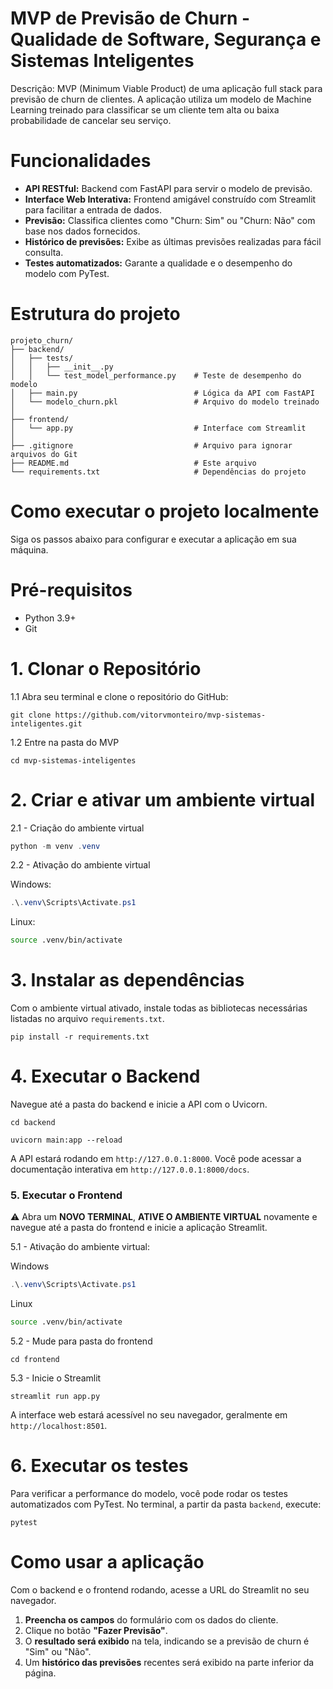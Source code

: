# MVP de Previsão de Churn - Qualidade de Software, Segurança e Sistemas Inteligentes

Descrição: MVP (Minimum Viable Product) de uma aplicação full stack para previsão de churn de clientes. A aplicação utiliza um modelo de Machine Learning treinado para classificar se um cliente tem alta ou baixa probabilidade de cancelar seu serviço.

# Funcionalidades

  * **API RESTful:** Backend com FastAPI para servir o modelo de previsão.
  * **Interface Web Interativa:** Frontend amigável construído com Streamlit para facilitar a entrada de dados.
  * **Previsão:** Classifica clientes como "Churn: Sim" ou "Churn: Não" com base nos dados fornecidos.
  * **Histórico de previsões:** Exibe as últimas previsões realizadas para fácil consulta.
  * **Testes automatizados:** Garante a qualidade e o desempenho do modelo com PyTest.

# Estrutura do projeto

```
projeto_churn/
├── backend/
│   ├── tests/
│   │   ├── __init__.py
│   │   └── test_model_performance.py    # Teste de desempenho do modelo
│   ├── main.py                          # Lógica da API com FastAPI
│   └── modelo_churn.pkl                 # Arquivo do modelo treinado
│
├── frontend/
│   └── app.py                           # Interface com Streamlit
│
├── .gitignore                           # Arquivo para ignorar arquivos do Git
├── README.md                            # Este arquivo
└── requirements.txt                     # Dependências do projeto
```

# Como executar o projeto localmente

Siga os passos abaixo para configurar e executar a aplicação em sua máquina.

# Pré-requisitos

  * Python 3.9+
  * Git

# 1\. Clonar o Repositório

1.1 Abra seu terminal e clone o repositório do GitHub:

```
git clone https://github.com/vitorvmonteiro/mvp-sistemas-inteligentes.git
```
1.2 Entre na pasta do MVP

```
cd mvp-sistemas-inteligentes
```

# 2\. Criar e ativar um ambiente virtual

2.1 - Criação do ambiente virtual

```powershell
python -m venv .venv
```
2.2 - Ativação do ambiente virtual

Windows:
```powershell
.\.venv\Scripts\Activate.ps1
```

Linux:
```bash
source .venv/bin/activate
```

# 3\. Instalar as dependências

Com o ambiente virtual ativado, instale todas as bibliotecas necessárias listadas no arquivo `requirements.txt`.

```
pip install -r requirements.txt
```

# 4\. Executar o Backend

Navegue até a pasta do backend e inicie a API com o Uvicorn.

```
cd backend
```
```
uvicorn main:app --reload
```

A API estará rodando em `http://127.0.0.1:8000`. Você pode acessar a documentação interativa em `http://127.0.0.1:8000/docs`.

### 5\. Executar o Frontend

⚠️ Abra um **NOVO TERMINAL**, **ATIVE O AMBIENTE VIRTUAL** novamente e navegue até a pasta do frontend e inicie a aplicação Streamlit.

5.1 - Ativação do ambiente virtual:

 Windows
 ```powershell
 .\.venv\Scripts\Activate.ps1
 ```
 Linux
 ```bash
 source .venv/bin/activate
 ```
5.2 - Mude para pasta do frontend
 ```
 cd frontend
 ```
5.3 - Inicie o Streamlit
 ```
 streamlit run app.py
 ```

A interface web estará acessível no seu navegador, geralmente em `http://localhost:8501`.

# 6\. Executar os testes

Para verificar a performance do modelo, você pode rodar os testes automatizados com PyTest. No terminal, a partir da pasta `backend`, execute:

```
pytest
```

# Como usar a aplicação

Com o backend e o frontend rodando, acesse a URL do Streamlit no seu navegador.

1.  **Preencha os campos** do formulário com os dados do cliente.
2.  Clique no botão **"Fazer Previsão"**.
3.  O **resultado será exibido** na tela, indicando se a previsão de churn é "Sim" ou "Não".
4.  Um **histórico das previsões** recentes será exibido na parte inferior da página.
